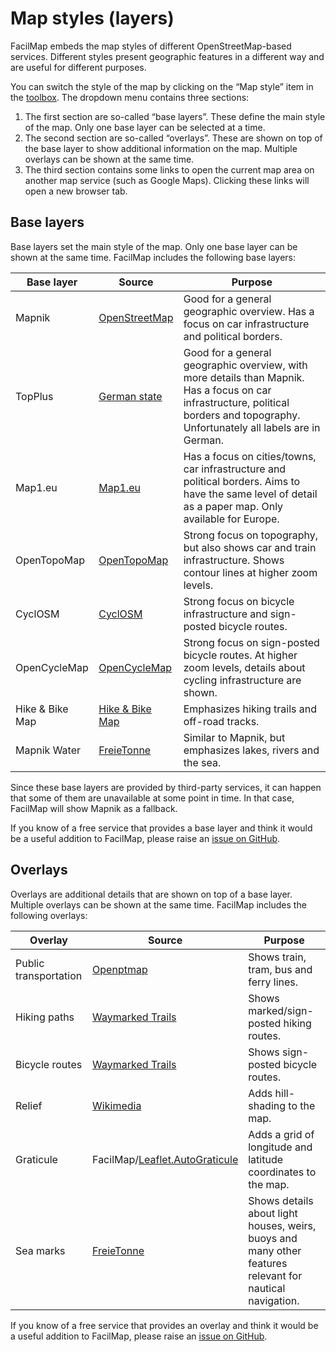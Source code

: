 <script setup lang="ts">
	import layersMp4 from "@source/users/layers/layers.mp4";
	import layersMobileMp4 from "@source/users/layers/layers-mobile.mp4";
</script>

# Map styles (layers)

FacilMap embeds the map styles of different OpenStreetMap-based services. Different styles present geographic features in a different way and are useful for different purposes.

You can switch the style of the map by clicking on the “Map style” item in the [toolbox](../ui/#toolbox). The dropdown menu contains three sections:
1. The first section are so-called “base layers”. These define the main style of the map. Only one base layer can be selected at a time.
2. The second section are so-called “overlays”. These are shown on top of the base layer to show additional information on the map. Multiple overlays can be shown at the same time.
3. The third section contains some links to open the current map area on another map service (such as Google Maps). Clicking these links will open a new browser tab.

<Screencast :desktop="layersMp4" :mobile="layersMobileMp4"></Screencast>

## Base layers

Base layers set the main style of the map. Only one base layer can be shown at the same time. FacilMap includes the following base layers:

| Base layer | Source | Purpose |
|------------|--------|---------|
| Mapnik | [OpenStreetMap](https://www.openstreetmap.org/) | Good for a general geographic overview. Has a focus on car infrastructure and political borders. |
| TopPlus | [German state](https://gdz.bkg.bund.de/index.php/default/wms-topplusopen-wms-topplus-open.html) | Good for a general geographic overview, with more details than Mapnik. Has a focus on car infrastructure, political borders and topography. Unfortunately all labels are in German. |
| Map1.eu | [Map1.eu](https://www.map1.eu/) | Has a focus on cities/towns, car infrastructure and political borders. Aims to have the same level of detail as a paper map. Only available for Europe. |
| OpenTopoMap | [OpenTopoMap](https://opentopomap.org/) | Strong focus on topography, but also shows car and train infrastructure. Shows contour lines at higher zoom levels. |
| CyclOSM | [CyclOSM](https://cyclomap.org/) | Strong focus on bicycle infrastructure and sign-posted bicycle routes. |
| OpenCycleMap | [OpenCycleMap](https://www.opencyclemap.org/) | Strong focus on sign-posted bicycle routes. At higher zoom levels, details about cycling infrastructure are shown. |
| Hike & Bike Map | [Hike & Bike Map](https://hikebikemap.org/) | Emphasizes hiking trails and off-road tracks. |
| Mapnik Water | [FreieTonne](https://www.freietonne.de/) | Similar to Mapnik, but emphasizes lakes, rivers and the sea. |

Since these base layers are provided by third-party services, it can happen that some of them are unavailable at some point in time. In that case, FacilMap will show Mapnik as a fallback.

If you know of a free service that provides a base layer and think it would be a useful addition to FacilMap, please raise an [issue on GitHub](https://github.com/FacilMap/facilmap/issues).

## Overlays

Overlays are additional details that are shown on top of a base layer. Multiple overlays can be shown at the same time. FacilMap includes the following overlays:

| Overlay | Source | Purpose |
|---------|--------|---------|
| Public transportation | [Openptmap](https://www.openptmap.org/) | Shows train, tram, bus and ferry lines. |
| Hiking paths | [Waymarked Trails](https://waymarkedtrails.org/) | Shows marked/sign-posted hiking routes. |
| Bicycle routes | [Waymarked Trails](https://waymarkedtrails.org/) | Shows sign-posted bicycle routes. |
| Relief | [Wikimedia](https://tiles.wmflabs.org/) | Adds hill-shading to the map. |
| Graticule | FacilMap/[Leaflet.AutoGraticule](https://github.com/FacilMap/Leaflet.AutoGraticule) | Adds a grid of longitude and latitude coordinates to the map. |
| Sea marks | [FreieTonne](https://www.freietonne.de/) | Shows details about light houses, weirs, buoys and many other features relevant for nautical navigation. |

If you know of a free service that provides an overlay and think it would be a useful addition to FacilMap, please raise an [issue on GitHub](https://github.com/FacilMap/facilmap/issues).

